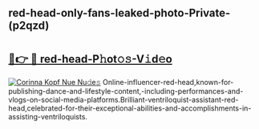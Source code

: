 ## red-head-only-fans​-leaked-photo​-Private-(p2qzd)


# <h2><a href="https://mediaupload.pro?title=red-head&ref=git">🔗👉 🔴 red-head-P𝚑ot𝚘𝚜-V𝚒d𝚎o</a></h2>

[![Corinna Kopf Nue Nu𝚍e𝚜](https://i.imgur.com/0qMVB7G.gif)](https://mediaupload.pro?title=red-head&ref=git)
Online-influencer-red-head,known-for-publishing-dance-and-lifestyle-content,-including-performances-and-vlogs-on-social-media-platforms.Brilliant-ventriloquist-assistant-red-head,celebrated-for-their-exceptional-abilities-and-accomplishments-in-assisting-ventriloquists.  